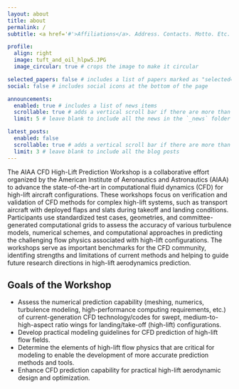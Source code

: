 ```yaml
---
layout: about
title: about
permalink: /
subtitle: <a href='#'>Affiliations</a>. Address. Contacts. Motto. Etc.

profile:
  align: right
  image: tuft_and_oil_hlpw5.JPG
  image_circular: true # crops the image to make it circular

selected_papers: false # includes a list of papers marked as "selected={true}"
social: false # includes social icons at the bottom of the page

announcements:
  enabled: true # includes a list of news items
  scrollable: true # adds a vertical scroll bar if there are more than 3 news items
  limit: 5 # leave blank to include all the news in the `_news` folder

latest_posts:
  enabled: false
  scrollable: true # adds a vertical scroll bar if there are more than 3 new posts items
  limit: 3 # leave blank to include all the blog posts
---
```


The AIAA CFD High-Lift Prediction Workshop is a collaborative effort organized by the American Institute of Aeronautics and Astronautics (AIAA) to advance the state-of-the-art in computational fluid dynamics (CFD) for high-lift aircraft configurations. These workshops focus on verification and validation of CFD methods for complex high-lift systems, such as transport aircraft with deployed flaps and slats during takeoff and landing conditions. Participants use standardized test cases, geometries, and committee-generated computational grids to assess the accuracy of various turbulence models, numerical schemes, and computational approaches in predicting the challenging flow physics associated with high-lift configurations. The workshops serve as important benchmarks for the CFD community, identifing strengths and limitations of current methods and helping to guide future research directions in high-lift aerodynamics prediction.

## Goals of the Workshop
- Assess the numerical prediction capability (meshing, numerics, turbulence modeling, high-performance computing requirements, etc.) of current-generation CFD technology/codes for swept, medium-to-high-aspect ratio wings for landing/take-off (high-lift) configurations.
- Develop practical modeling guidelines for CFD prediction of high-lift flow fields.
- Determine the elements of high-lift flow physics that are critical for modeling to enable the development of more accurate prediction methods and tools.
- Enhance CFD prediction capability for practical high-lift aerodynamic design and optimization.


